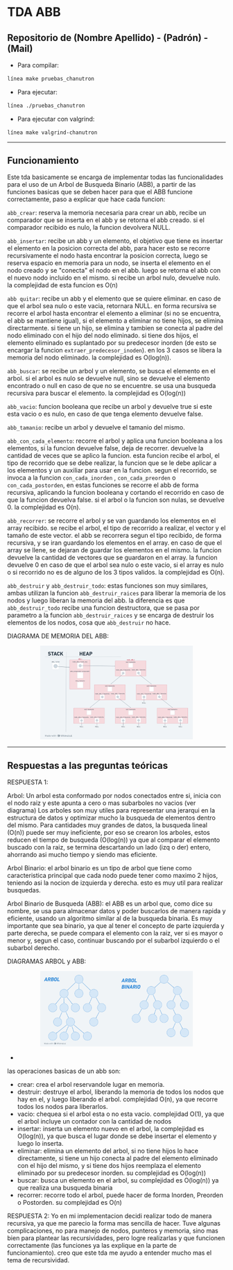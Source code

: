 # TDA ABB

## Repositorio de (Nombre Apellido) - (Padrón) - (Mail)

- Para compilar:

```bash
línea make pruebas_chanutron
```

- Para ejecutar:

```bash
línea ./pruebas_chanutron
```

- Para ejecutar con valgrind:
```bash
línea make valgrind-chanutron
```
---
##  Funcionamiento

Este tda basicamente se encarga de implementar todas las funcionalidades para el uso de un Arbol de Busqueda Binario (ABB), a partir de las funciones basicas que se deben hacer para que el ABB funcione correctamente, paso a explicar que hace cada funcion:

`abb_crear`: reserva la memoria necesaria para crear un abb, recibe un comparador que se inserta en el abb y se retorna el abb creado. si el comparador recibido es nulo, la funcion devolvera NULL.

`abb_insertar`: recibe un abb y un elemento, el objetivo que tiene es insertar el elemento en la posicion correcta del abb, para hacer esto se recorre recursivamente el nodo hasta encontrar la posicion correcta, luego se reserva espacio en memoria para un nodo, se inserta el elemento en el nodo creado y se "conecta" el nodo en el abb.
luego se retorna el abb con el nuevo nodo incluido en el mismo.
si recibe un arbol nulo, devuelve nulo.
la complejidad de esta funcion es O(n)

`abb quitar`: recibe un abb y el elemento que se quiere eliminar.
en caso de que el arbol sea nulo o este vacia, retornara NULL.
en forma recursiva se recorre el arbol hasta encontrar el elemento a eliminar (si no se encuentra, el abb se mantiene igual),
si el elemento a eliminar no tiene hijos, se elimina directarmente.
si tiene un hijo, se elimina y tambien se conecta al padre del nodo eliminado con el hijo del nodo eliminado.
si tiene dos hijos, el elemento eliminado es suplantado por su predecesor inorden (de esto se encargar la funcion `extraer_predecesor_inoden`).
en los 3 casos se libera la memoria del nodo eliminado.
la complejidad es O(log(n)).

`abb_buscar`: se recibe un arbol y un elemento, se busca el elemento en el arbol. si el arbol es nulo se devuelve null, sino se devuelve el elemento encontrado o null en caso de que no se encuentre.
se usa una busqueda recursiva para buscar el elemento.
la complejidad es O(log(n))

`abb_vacio`: funcion booleana que recibe un arbol y devuelve true si este esta vacio o es nulo, en caso de que tenga elemento devuelve false.

`abb_tamanio`: recibe un arbol y devuelve el tamanio del mismo.

`abb_con_cada_elemento`: recorre el arbol y aplica una funcion booleana a los elementos, si la funcion devuelve false, deja de recorrer. devuelve la cantidad de veces que se aplico la funcion.
esta funcion recibe el arbol, el tipo de recorrido que se debe realizar, la funcion que se le debe aplicar a los elementos y un auxiliar para usar en la funcion.
segun el recorrido, se invoca a la funcion `con_cada_inorden` , `con_cada_preorden` o `con_cada_postorden`, en estas funciones se recorre el abb de forma recursiva, aplicando la funcion booleana y cortando el recorrido en caso de que la funcion devuelva false.
si el arbol o la funcion son nulas, se devuelve 0.
la complejidad es O(n).

`abb_recorrer`: se recorre el arbol y se van guardando los elementos en el array recibido.
se recibe el arbol, el tipo de recorrido a realizar, el vector y el tamaño de este vector. 
el abb se recorrera segun el tipo recibido, de forma recursiva, y se iran guardando los elementos en el array. en caso de que el array se llene, se dejaran de guardar los elementos en el mismo.
la funcion devuelve la cantidad de vectores que se guardaron en el array.
la funcion devuelve 0 en caso de que el arbol sea nulo o este vacio, si el array es nulo o si recorrido no es de alguno de los 3 tipos validos.
la complejidad es O(n).

`abb_destruir` y `abb_destruir_todo`: estas funciones son muy similares, ambas utilizan la funcion `abb_destruir_raices` para liberar la memoria de los nodos y luego liberan la memoria del abb.
la diferencia es que `abb_destruir_todo` recibe una funcion destructora, que se pasa por parametro a la funcion `abb_destruir_raices` y se encarga de destruir los elementos de los nodos, cosa que `abb_destruir` no hace.

DIAGRAMA DE MEMORIA DEL ABB:
<div align="center">
<img width="70%" src="img/diagrama_abb_memoria.png">
</div>

---

## Respuestas a las preguntas teóricas

RESPUESTA 1:


Arbol: Un arbol esta conformado por nodos conectados entre si, inicia con el nodo raiz y este apunta a cero o mas subarboles no vacios (ver diagrama)
Los arboles son muy utiles para representar una jerarqui en la estructura de datos y optimizar mucho la busqueda de elementos dentro del mismo.
Para cantidades muy grandes de datos, la busqueda lineal (O(n)) puede ser muy ineficiente, por eso se crearon los arboles, estos reducen el tiempo de busqueda (O(log(n)) ya que al comparar el elemento buscado con la raiz, se termina descartando un lado (izq o der) entero, ahorrando asi mucho tiempo y siendo mas eficiente.

Arbol Binario: el arbol binario es un tipo de arbol que tiene como caracteristica principal que cada nodo puede tener como maximo 2 hijos, teniendo asi la nocion de izquierda y derecha. esto es muy util para realizar busquedas.

Arbol Binario de Busqueda (ABB): el ABB es un arbol que, como dice su nombre, se usa para almacenar datos y poder buscarlos de manera rapida y eficiente, usando un algoritmo similar al de la busqueda binaria. Es muy importante que sea binario, ya que al tener el concepto de parte izquierda y parte derecha, se puede compara el elemento con la raiz, ver si es mayor o menor y, segun el caso, continuar buscando por el subarbol izquierdo o el subarbol derecho.

DIAGRAMAS ARBOL y ABB:

<div align="center">
<img width="70%" src="img/diagrama_arbol_y_abb.png">
</div>

-

las operaciones basicas de un abb son:
- crear: crea el arbol reservandole lugar en memoria.
- destruir: destruye el arbol, liberando la memoria de todos los nodos que hay en el, y luego liberando el arbol. complejidad O(n), ya que recorre todos los nodos para liberarlos.
- vacio: chequea si el arbol esta o no esta vacio. complejidad O(1), ya que el arbol incluye un contador con la cantidad de nodos
- insertar: inserta un elemento nuevo en el arbol, la complejidad es O(log(n)), ya que busca el lugar donde se debe insertar el elemento y luego lo inserta.
- eliminar: elimina un elemento del arbol, si no tiene hijos lo hace directamente, si tiene un hijo conecta al padre del elemento eliminado con el hijo del mismo, y si tiene dos hijos reemplaza el elemento eliminado por su predecesor inorden. su complejidad es O(log(n))
- buscar: busca un elemento en el arbol, su complejidad es O(log(n)) ya que realiza una busqueda binaria
- recorrer: recorre todo el arbol, puede hacer de forma Inorden, Preorden o Postorden. su complejidad es O(n)




RESPUESTA 2:
Yo en mi implementacion decidi realizar todo de manera recursiva, ya que me parecio la forma mas sencilla de hacer. Tuve algunas complicaciones, no para manejo de nodos, punteros y memoria, sino mas bien para plantear las recursividades, pero logre realizarlas y que funcionen correctamente (las funciones ya las explique en la parte de funcionamiento). creo que este tda me ayudo a entender mucho mas el tema de recursividad.
